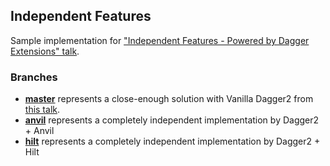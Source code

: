 ## Independent Features

Sample implementation for ["Independent Features - Powered by Dagger Extensions" talk](https://speakerdeck.com/yayaa/independent-features-powered-by-dagger-extensions).

### Branches
- [**master**](https://github.com/yayaa/IndependentFeatures) represents a close-enough solution with Vanilla Dagger2 from [this talk](https://speakerdeck.com/yayaa/building-features-by-independent-dagger-components).
- [**anvil**](https://github.com/yayaa/IndependentFeatures/tree/anvil) represents a completely independent implementation by Dagger2 + Anvil
- [**hilt**](https://github.com/yayaa/IndependentFeatures/tree/hilt) represents a completely independent implementation by Dagger2 + Hilt

